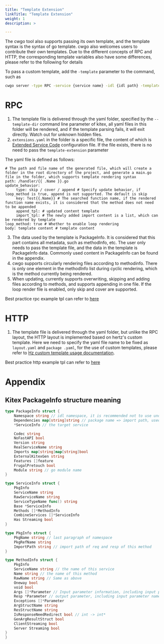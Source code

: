 ```yaml
---
title: "Template Extension"
linkTitle: "Template Extension"
weight: 1
description: >

---
```


The cwgo tool also supports passing its own template, and the template syntax is the syntax of go template. cwgo also welcomes users to contribute their own templates. Due to the different concepts of RPC and HTTP, the corresponding template variables also have some differences, please refer to the following for details

To pass a custom template, add the `-template` parameter to the command, such as

```sh
cwgo server -type RPC -service {service name} -idl {idl path} -template {tpl path}
```

# RPC

1. The template file is delivered through the yaml folder, specified by the `--template-dir` command line parameter of kitex, all yaml files in this folder will be rendered, and if the template parsing fails, it will exit directly. Watch out for unknown hidden files.
2. `extensions.yaml` in the folder is a specific file, the content of which is [Extended Service Code](https://www.cloudwego.io/zh/docs/kitex/tutorials/code-gen/template_extension/ ) configuration file. If the file exists, there is no need to pass the `template-extension` parameter

The yaml file is defined as follows:

```
# The path and file name of the generated file, which will create a folder in the root directory of the project, and generate a main.go file in the folder, which supports template rendering syntax
path: /handler/{{ .Name }}.go
update_behavior:
     type: skip / cover / append # Specify update behavior, if loop_method is true, append is not supported. The default is skip
     key: Test{{.Name}} # The searched function name, if the rendered function name exists, it is considered that the method does not need to be appended
     append_tpl: # updated content template
     import_tpl: # The newly added import content is a list, which can be rendered by template
loop_method: true # Whether to enable loop rendering
body: template content # template content
```

3. The data used by the template is PackageInfo. It is considered that this part contains all metadata, such as methodInfo, etc. The user only needs to pass the template file, and the data in the template is PackageInfo data. Commonly used content in PackageInfo can be found in the appendix.
4. cwgo supports circularly rendering files according to methodinfo. There is only one element in the methodInfo list during cyclic rendering, which is the method currently being rendered.
5. When updating, currently supports overwriting, skipping and adding files according to methods, and supports appending in one file. If the loop render file is enabled, only skip and cover are supported.

Best practice rpc example tpl can refer to [here](https://github.com/cloudwego/cwgo/tree/main/tpl/kitex/server/standard)

# HTTP

1. The template file is delivered through the yaml folder, but unlike the RPC layout, the HTTP layout is implemented based on hertz's custom template. Here we need to specify the yaml file name to be fixed as `layout.yaml` and `package .yaml`, for the use of custom templates, please refer to [Hz custom template usage documentation](https://www.cloudwego.io/docs/hertz/tutorials/toolkit/more-feature/template/).

Best practice http example tpl can refer to [here](https://github.com/cloudwego/cwgo/tree/main/tpl/hertz/standard)

# Appendix

## Kitex PackageInfo structure meaning

```go
type PackageInfo struct {
    Namespace string // idl namespace, it is recommended not to use under pb
    Dependencies map[string]string // package name => import path, used for searching imports
    *ServiceInfo // the target service

    Codec string
    NoFastAPI bool
    Version string
    RealServiceName string
    Imports map[string]map[string]bool
    ExternalKitexGen string
    Features []feature
    FrugalPretouch bool
    Module string // go module name
}

type ServiceInfo struct {
    PkgInfo
    ServiceName string
    RawServiceName string
    ServiceTypeName func() string
    Base *ServiceInfo
    Methods []*MethodInfo
    CombineServices []*ServiceInfo
    Has Streaming bool
}

type PkgInfo struct {
    PkgName string // last paragraph of namespace
    PkgRefName string
    ImportPath string // import path of req and resp of this method
}

type MethodInfo struct {
    PkgInfo
    ServiceName string // the name of this service
    Name string // the name of this method
    RawName string // Same as above
    Oneway bool
    void bool
    Args []*Parameter // Input parameter information, including input parameter name, import path, type
    Resp *Parameter // output parameter, including input parameter name, import path, type
    Exceptions []*Parameter
    ArgStructName string
    ResStructName string
    IsResponseNeedRedirect bool // int -> int*
    GenArgResultStruct bool
    ClientStreaming bool
    Server Streaming bool
}
}
```
